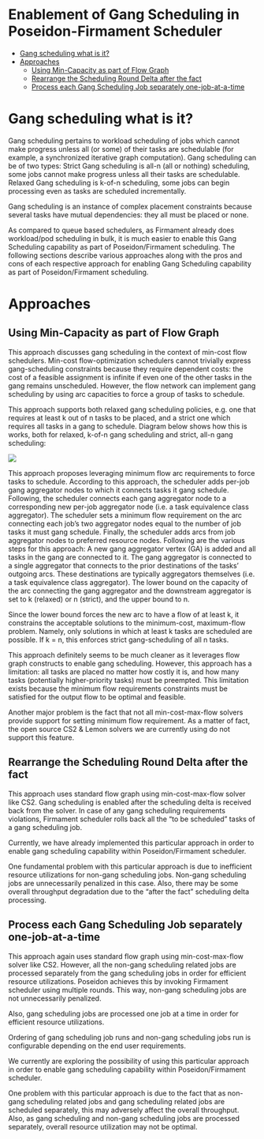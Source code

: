 # Enablement of Gang Scheduling in Poseidon-Firmament Scheduler

- [Gang scheduling what is it?](#gang-scheduling-what-is-it)
- [Approaches](#approaches)
    - [Using Min-Capacity as part of Flow Graph](#using-min-capacity-as-part-of-flow-graph)
    - [Rearrange the Scheduling Round Delta after the fact](#rearrange-the-scheduling-round-delta-after-the-fact)
    - [Process each Gang Scheduling Job separately one-job-at-a-time](#process-each-gang-scheduling-job-separately-one-job-at-a-time)

# Gang scheduling what is it?

Gang scheduling pertains to workload scheduling of jobs which cannot make progress unless all (or some) of their tasks are schedulable (for example, a synchronized iterative graph computation). Gang scheduling can be of two types:
Strict Gang scheduling is all-n (all or nothing) scheduling, some jobs cannot make progress unless all their tasks are schedulable.
Relaxed Gang scheduling is k-of-n scheduling, some jobs can begin processing even as tasks are scheduled incrementally.

Gang scheduling is an instance of complex placement constraints because several tasks have mutual dependencies: they all must be placed or none.

As compared to queue based schedulers, as Firmament already does workload/pod scheduling in bulk, it is much easier to enable this Gang Scheduling capability as part of Poseidon/Firmament scheduling. The following sections describe various approaches along with the pros and cons of each respective approach for enabling Gang Scheduling capability as part of Poseidon/Firmament scheduling.

# Approaches

## Using Min-Capacity as part of Flow Graph

This approach discusses gang scheduling in the context of min-cost flow schedulers. Min-cost flow-optimization schedulers cannot trivially express gang-scheduling constraints because they require dependent costs: the cost of a feasible assignment is infinite if even one of the other tasks in the gang remains unscheduled. However, the flow network can implement gang scheduling by using arc capacities to force a group of tasks to schedule.

This approach supports both relaxed gang scheduling policies, e.g. one that requires at least k out of n tasks to be placed, and a strict one which requires all tasks in a gang to schedule. Diagram below shows how this is works, both for relaxed, k-of-n gang scheduling and strict, all-n gang scheduling:

![](images/Relaxed-and-Strict-gang-scheduling.png)

This approach proposes leveraging minimum flow arc requirements to force tasks to schedule. According to this approach, the scheduler adds per-job gang aggregator nodes to which it connects tasks it gang schedule. Following, the scheduler connects each gang aggregator node to a corresponding new per-job aggregator node (i.e. a task equivalence class aggregator). The scheduler sets a minimum flow requirement on the arc connecting each job’s two aggregator nodes equal to the number of job tasks it must gang schedule. Finally, the scheduler adds arcs from job aggregator nodes to preferred resource nodes. Following are the various steps for this approach:
A new gang aggregator vertex (GA) is added and all tasks in the gang are connected to it.
The gang aggregator is connected to a single aggregator that connects to the prior destinations of the tasks’ outgoing arcs. These destinations are typically aggregators themselves (i.e. a task equivalence class aggregator).
The lower bound on the capacity of the arc connecting the gang aggregator and the downstream aggregator is set to k (relaxed) or n (strict), and the upper bound to n.

Since the lower bound forces the new arc to have a flow of at least k, it constrains the acceptable solutions to the minimum-cost, maximum-flow problem. Namely, only solutions in which at least k tasks are scheduled are possible. If k = n, this enforces strict gang-scheduling of all n tasks.

This approach definitely seems to be much cleaner as it leverages flow graph constructs to enable gang scheduling. However, this approach has a limitation: all tasks are placed no matter how costly it is, and how many tasks (potentially higher-priority tasks) must be preempted. This limitation exists because the minimum flow requirements constraints must be satisfied for the output flow to be optimal and feasible.

Another major problem is the fact that not all min-cost-max-flow solvers provide support for setting minimum flow requirement. As a matter of fact, the open source CS2 & Lemon solvers we are currently using do not support this feature.

## Rearrange the Scheduling Round Delta after the fact

This approach uses standard flow graph using min-cost-max-flow solver like CS2. Gang scheduling is enabled after the scheduling delta is received back from the solver. In case of any gang scheduling requirements violations, Firmament scheduler rolls back all the “to be scheduled” tasks of a gang scheduling job.

Currently, we have already implemented this particular approach in order to enable gang scheduling capability within Poseidon/Firmament scheduler.

One fundamental problem with this particular approach is due to inefficient resource utilizations for non-gang scheduling jobs. Non-gang scheduling jobs are unnecessarily penalized in this case. Also, there may be some overall throughput degradation due to the “after the fact” scheduling delta processing.

## Process each Gang Scheduling Job separately one-job-at-a-time

This approach again uses standard flow graph using min-cost-max-flow solver like CS2. However, all the non-gang scheduling related jobs are processed separately from the gang scheduling jobs in order for efficient resource utilizations. Poseidon achieves this by invoking Firmament scheduler using multiple rounds. This way, non-gang scheduling jobs are not unnecessarily penalized.

Also, gang scheduling jobs are processed one job at a time in order for efficient resource utilizations.

Ordering of gang scheduling job runs and non-gang scheduling jobs run is configurable depending on the end user requirements.

We currently are exploring the possibility of using this particular approach in order to enable gang scheduling capability within Poseidon/Firmament scheduler.

One problem with this particular approach is due to the fact that as non-gang scheduling related jobs and gang scheduling related jobs are scheduled separately, this may adversely affect the overall throughput. Also, as gang scheduling and non-gang scheduling jobs are processed separately, overall resource utilization may not be optimal.

